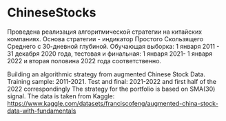 # ChineseStocks
Проведена реализация алгоритмической стратегии на китайских компаниях. Основа стратегии - индикатор Простого Скользящего Среднего с 30-дневной глубиной. 
Обучающая выборка: 1 января 2011 - 31 декабря 2020 года, тестовая и финальная: 1 января 2021- 1 января 2022 и вторая половина 2022 года соответственно.

Building an algorithmic strategy from augmented Chinese Stock Data. Training sample: 2011-2021. Test and final: 2021-2022 and first half of the 2022 correspondingly
The strategy for the portfolio is based on SMA(30) signal.
The data is taken from Kaggle: https://www.kaggle.com/datasets/franciscofeng/augmented-china-stock-data-with-fundamentals

